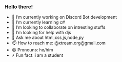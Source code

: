 ### Hello there!
- 🔭 I’m currently working on Discord Bot development
- 🌱 I’m currently learning c#
- 👯 I’m looking to collaborate on intresting stuffs
- 🤔 I’m looking for help with djs
- 💬 Ask me about html,css,js,node,py
- 📫 How to reach me: @xtream.org@gmail.com
- 😄 Pronouns: he/him
- ⚡ Fun fact: i am a student
